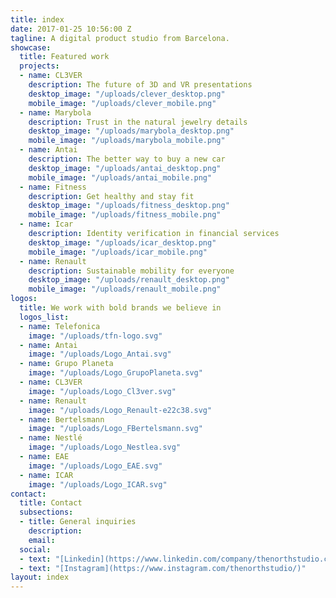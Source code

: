 ```yaml
---
title: index
date: 2017-01-25 10:56:00 Z
tagline: A digital product studio from Barcelona.
showcase:
  title: Featured work
  projects:
  - name: CL3VER
    description: The future of 3D and VR presentations
    desktop_image: "/uploads/clever_desktop.png"
    mobile_image: "/uploads/clever_mobile.png"
  - name: Marybola
    description: Trust in the natural jewelry details
    desktop_image: "/uploads/marybola_desktop.png"
    mobile_image: "/uploads/marybola_mobile.png"
  - name: Antai
    description: The better way to buy a new car
    desktop_image: "/uploads/antai_desktop.png"
    mobile_image: "/uploads/antai_mobile.png"
  - name: Fitness
    description: Get healthy and stay fit
    desktop_image: "/uploads/fitness_desktop.png"
    mobile_image: "/uploads/fitness_mobile.png"
  - name: Icar
    description: Identity verification in financial services
    desktop_image: "/uploads/icar_desktop.png"
    mobile_image: "/uploads/icar_mobile.png"
  - name: Renault
    description: Sustainable mobility for everyone
    desktop_image: "/uploads/renault_desktop.png"
    mobile_image: "/uploads/renault_mobile.png"
logos:
  title: We work with bold brands we believe in
  logos_list:
  - name: Telefonica
    image: "/uploads/tfn-logo.svg"
  - name: Antai
    image: "/uploads/Logo_Antai.svg"
  - name: Grupo Planeta
    image: "/uploads/Logo_GrupoPlaneta.svg"
  - name: CL3VER
    image: "/uploads/Logo_Cl3ver.svg"
  - name: Renault
    image: "/uploads/Logo_Renault-e22c38.svg"
  - name: Bertelsmann
    image: "/uploads/Logo_FBertelsmann.svg"
  - name: Nestlé
    image: "/uploads/Logo_Nestlea.svg"
  - name: EAE
    image: "/uploads/Logo_EAE.svg"
  - name: ICAR
    image: "/uploads/Logo_ICAR.svg"
contact:
  title: Contact
  subsections:
  - title: General inquiries
    description: 
    email: 
  social:
  - text: "[Linkedin](https://www.linkedin.com/company/thenorthstudio.com)"
  - text: "[Instagram](https://www.instagram.com/thenorthstudio/)"
layout: index
---
```


